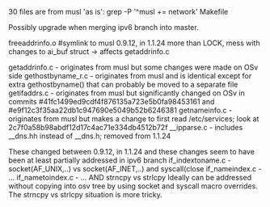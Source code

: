 30 files are from musl 'as is':
grep -P '^musl \+= network' Makefile

Possibly upgrade when merging ipv6 branch into master.

freeaddrinfo.o #symlink to musl 0.9.12, in 1.1.24 more than LOCK, mess with changes to ai_buf struct -> affects getaddrinfo.c

getaddrinfo.c - originates from musl but some changes were made on OSv side
gethostbyname_r.c - originates from musl and is identical except for extra gethostbyname() that can probably be moved to a separate file
getifaddrs.c - originates from musl but significantly changed on OSv in commits #41fc1499ed9cdf4f876135a723e5b0fa98453161 and #e9f12c3f35aa22db1c947690e5049b52b6246381
getnameinfo.c - originates from musl but makes a change to first read /etc/services; look at 2c7f0a58b98abdf12d17c4ac71e334db4512b72f
__ipparse.c - includes __dns.hh instead of __dns.h; removed from 1.1.24

These changed between 0.9.12, in 1.1.24 and these changes seem to have been at least partially addressed in ipv6 branch
if_indextoname.c - socket(AF_UNIX,..) vs socket(AF_INET,..) and syscall(close
if_nameindex.c - ...
if_nametoindex.c - ... AND strncpy vs strlcpy
Ideally can be addressed without copying into osv tree by using socket and syscall macro overrides. The strncpy vs strlcpy situation is more tricky.
